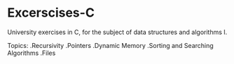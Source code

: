 # Excerscises-C
University exercises in C, for the subject of data structures and algorithms I.

Topics:
.Recursivity
.Pointers
.Dynamic Memory
.Sorting and Searching Algorithms
.Files
